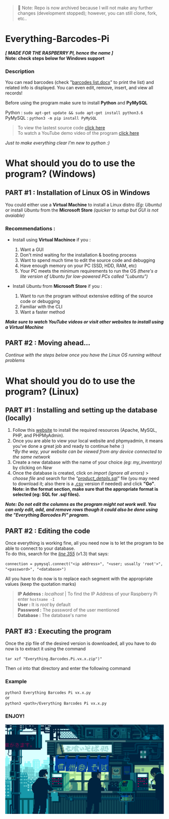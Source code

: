 > 📌 Note: Repo is now archived because I will not make any further changes (development stopped); however, you can still clone, fork, etc..

# Everything-Barcodes-Pi
***[ MADE FOR THE RASPBERRY PI, hence the name ]***    
**Note: check steps below for Windows support**

### Description
You can read barcodes (check "[barcodes list.docx](https://github.com/TeryakiiSauce/Everything-Barcodes-Pi/blob/master/Resources/barcodes%20list.docx)" to print the list) and related info is displayed. You can even edit, remove, insert, and view all records!

Before using the program make sure to install **Python** and **PyMySQL**

Python : `sudo apt-get update && sudo apt-get install python3.6`    
PyMySQL : `python3 -m pip install PyMySQL`

>To view the lastest source code [click here](https://github.com/TeryakiiSauce/Everything-Barcodes-Pi/blob/master/Releases/Everything%20Barcodes%20Pi%20v1.3.py)  
>To watch a YouTube demo video of the program [click here](https://youtu.be/Mpy9pa-zqYE)

*Just to make everything clear I'm new to python :)*

# What should you do to use the program? (Windows)

## PART #1 : Installation of Linux OS in Windows
You could either use a **Virtual Machine** to install a Linux distro *(Eg: Ubuntu)* or install *Ubuntu* from the **Microsoft Store** *(quicker to setup but GUI is not avaiable)*

### Recommendations :
- Install using **Virtual Machince** if you :
  1. Want a GUI
  2. Don't mind waiting for the installation & booting process
  3. Want to spend much time to edit the source code and debugging
  4. Have enough memory on your PC (SSD, HDD, RAM, etc)
  5. Your PC meets the minimum requirements to run the OS *(there's a lite version of Ubuntu for low-powered PCs called "Lubuntu")*
  
- Install *Ubuntu* from **Microsoft Store** if you :
  1. Want to run the program without extensive editing of the source code or debugging
  2. Familiar with the CLI
  3. Want a faster method
  
***Make sure to watch YouTube videos or visit other websites to install using a Virtual Machine***

## PART #2 : Moving ahead...
*Continue with the steps below once you have the Linux OS running without problems*

# What should you do to use the program? (Linux)

## PART #1 : Installing and setting up the database (locally)
1. Follow this [website](https://randomnerdtutorials.com/raspberry-pi-apache-mysql-php-lamp-server/) to install the required resources (Apache, MySQL, PHP, and PHPMyAdmin).
2. Once you are able to view your local website and phpmyadmin, it means you've done a great job and ready to continue hehe :)    
**By the way, your website can be viewed from any device connected to the same network*
3. Create a new database with the name of your choice *(eg: my_inventory)* by clicking on *New*
4. Once the database is created, click on *import (ignore all errors)* > *choose file* and search for the *"[product_details.sql](https://github.com/TeryakiiSauce/Everything-Barcodes-Pi/blob/master/Resources/product_details.sql)"* file (you may need to download it; also there is a [.csv](https://github.com/TeryakiiSauce/Everything-Barcodes-Pi/blob/master/Resources/product_details.csv) version if needed) and click **"Go"**.  
**Note: in the format section, make sure that the appropriate format is selected (eg: SQL for .sql files).**

***Note: Do not edit the columns as the program might not work well. You can only edit, add, and remove rows though it could also be done using the "Everything Barcodes Pi" program.***

## PART #2 : Editing the code
Once everything is working fine, all you need now is to let the program to be able to connect to your database.  
To do this, search for the [*line 355*](https://github.com/TeryakiiSauce/Everything-Barcodes-Pi/blob/master/Releases/Everything%20Barcodes%20Pi%20v1.3.py#L355) (v1.3) that says:

`connection = pymysql.connect("<ip address>", "<user; usually 'root'>", "<password>", "<database>")`

All you have to do now is to replace each segment with the appropriate values (keep the quotation marks)
> **IP Address :** *localhost* | To find the IP Address of your Raspberry Pi enter `hostname -I`  
> **User :** It is *root* by default  
> **Password :** The password of the user mentioned  
> **Database :** The database's name

## PART #3 : Executing the program
Once the zip file of the desired version is downloaded, all you have to do now is to extract it using the command

`tar xzf "Everything.Barcodes.Pi.vx.x.zip")"`

Then `cd` into that directory and enter the following command

### Example
`python3 Everything Barcodes Pi vx.x.py`  
or  
`python3 <path>/Everything Barcodes Pi vx.x.py`

### ENJOY!

![pixel art of a shop in Japan](https://github.com/TeryakiiSauce/Everything-Barcodes-Pi/blob/master/Resources/pixelart.gif)
